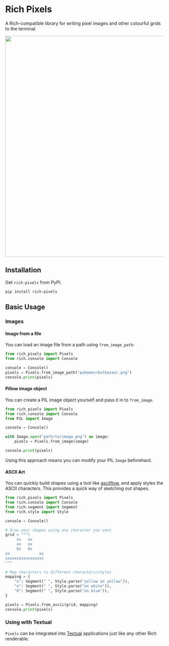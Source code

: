# Rich Pixels

A Rich-compatible library for writing pixel images and other colourful grids to the
terminal.

<p align="center">
<img width="700" src="https://user-images.githubusercontent.com/5740731/200676207-8e9c9465-628b-40de-ba0b-410612f2bd7c.svg" />
</p>

## Installation

Get `rich-pixels` from PyPI.

```
pip install rich-pixels
```

## Basic Usage

### Images

#### Image from a file

You can load an image file from a path using `from_image_path`:

```python
from rich_pixels import Pixels
from rich.console import Console

console = Console()
pixels = Pixels.from_image_path("pokemon/bulbasaur.png")
console.print(pixels)
```

#### Pillow image object

You can create a PIL image object yourself and pass it in to `from_image`.

```python
from rich_pixels import Pixels
from rich.console import Console
from PIL import Image

console = Console()

with Image.open("path/to/image.png") as image:
    pixels = Pixels.from_image(image)

console.print(pixels)
```

Using this approach means you can modify your PIL `Image` beforehard.

#### ASCII Art

You can quickly build shapes using a tool like [asciiflow](https://asciiflow.com), and
apply styles the ASCII characters. This provides a quick way of sketching out shapes.

```python
from rich_pixels import Pixels
from rich.console import Console
from rich.segment import Segment
from rich.style import Style

console = Console()

# Draw your shapes using any character you want
grid = """\
     xx   xx
     ox   ox
     Ox   Ox
xx             xx
xxxxxxxxxxxxxxxxx
"""

# Map characters to different characters/styles
mapping = {
    "x": Segment(" ", Style.parse("yellow on yellow")),
    "o": Segment(" ", Style.parse("on white")),
    "O": Segment(" ", Style.parse("on blue")),
}

pixels = Pixels.from_ascii(grid, mapping)
console.print(pixels)
```

### Using with Textual

`Pixels` can be integrated into [Textual](https://github.com/Textualize/textual)
applications just like any other Rich renderable.
